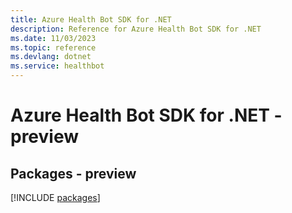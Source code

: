 ```yaml
---
title: Azure Health Bot SDK for .NET
description: Reference for Azure Health Bot SDK for .NET
ms.date: 11/03/2023
ms.topic: reference
ms.devlang: dotnet
ms.service: healthbot
---
```

# Azure Health Bot SDK for .NET - preview
## Packages - preview
[!INCLUDE [packages](health-bot-index.md)]